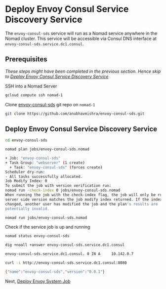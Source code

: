 # Deploy Envoy Consul Service Discovery Service

The `envoy-consul-sds` service will run as a Nomad service anywhere in the Nomad cluster. This service will be accessible via Consul DNS interface at `envoy-consul-sds.service.dc1.consul`.

## Prerequisites

*These steps might have been completed in the previous section. Hence skip to [Deploy Envoy Consul Service Discovery Service](#deploy-envoy-consul-service-discovery-service-1)*

SSH into a Nomad Server

```bash 
gcloud compute ssh nomad-1
```

Clone [envoy-consul-sds](https://github.com/anubhavmishra/envoy-consul-sds) git repo on `nomad-1`

```bash
git clone https://github.com/anubhavmishra/envoy-consul-sds.git
```

## Deploy Envoy Consul Service Discovery Service

```bash
cd envoy-consul-sds
```

```bash
nomad plan jobs/envoy-consul-sds.nomad
```

```bash
+ Job: "envoy-consul-sds"
+ Task Group: "webserver" (1 create)
  + Task: "envoy-consul-sds" (forces create)
Scheduler dry-run:
- All tasks successfully allocated.
Job Modify Index: 0
To submit the job with version verification run:
nomad run -check-index 0 jobs/envoy-consul-sds.nomad
When running the job with the check-index flag, the job will only be run if the
server side version matches the job modify index returned. If the index has
changed, another user has modified the job and the plan's results are
potentially invalid.
```

```bash
nomad run jobs/envoy-consul-sds.nomad
```

Check if the service job is up and running

```bash
nomad status envoy-consul-sds
```

```bash
dig +noall +answer envoy-consul-sds.service.dc1.consul
```

```bash
envoy-consul-sds.service.dc1.consul. 0 IN A     10.142.0.7
```

```bash
curl -i http://envoy-consul-sds.service.dc1.consul:8080
```

```bash
{"name":"envoy-consul-sds","version":"0.0.1"}
```

Next, [Deploy Envoy System Job](./deploy-envoy-system-job.md)
